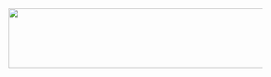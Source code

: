 
<a href="https://www.gitanimals.org/en_US?utm_medium=image&utm_source=tanhkoi&utm_content=line">
  <img
    src="https://render.gitanimals.org/lines/tanhkoi?pet-id=663053510862159838"
    width="600"
    height="120"
  />
</a>
  
